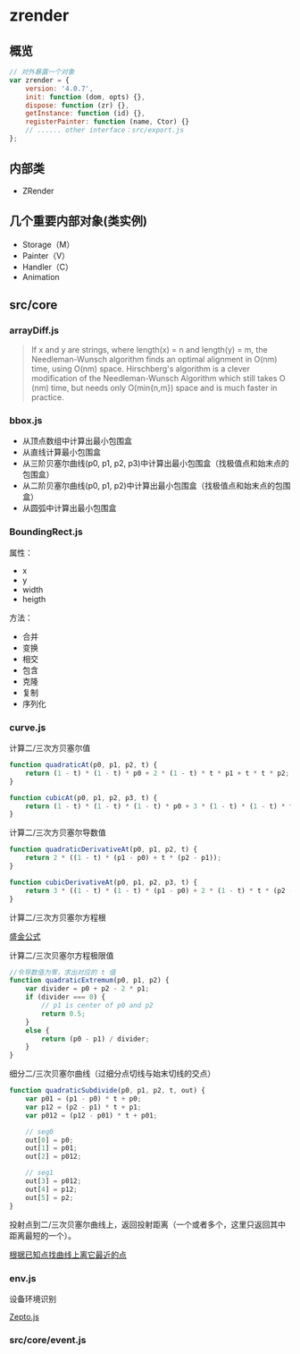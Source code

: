 # zrender

## 概览

```js
// 对外暴露一个对象
var zrender = {
    version: '4.0.7',
    init: function (dom, opts) {},
    dispose: function (zr) {},
    getInstance: function (id) {},
    registerPainter: function (name, Ctor) {}
    // ...... other interface：src/export.js
};
```

## 内部类

* ZRender

## 几个重要内部对象(类实例)

* Storage（M）
* Painter（V）
* Handler（C）
* Animation

## src/core

### arrayDiff.js

> If x and y are strings, where length(x) = n and length(y) = m, the Needleman-Wunsch algorithm finds an optimal alignment in O(nm) time, using O(nm) space. Hirschberg's algorithm is a clever modification of the Needleman-Wunsch Algorithm which still takes O (nm) time, but needs only O(min{n,m}) space and is much faster in practice.

### bbox.js

* 从顶点数组中计算出最小包围盒
* 从直线计算最小包围盒
* 从三阶贝塞尔曲线(p0, p1, p2, p3)中计算出最小包围盒（找极值点和始末点的包围盒）
* 从二阶贝塞尔曲线(p0, p1, p2)中计算出最小包围盒（找极值点和始末点的包围盒）
* 从圆弧中计算出最小包围盒

### BoundingRect.js

属性：

* x
* y
* width
* heigth

方法：

* 合并
* 变换
* 相交
* 包含
* 克隆
* 复制
* 序列化

### curve.js

计算二/三次方贝塞尔值

```js
function quadraticAt(p0, p1, p2, t) {
    return (1 - t) * (1 - t) * p0 + 2 * (1 - t) * t * p1 + t * t * p2;
}

function cubicAt(p0, p1, p2, p3, t) {
    return (1 - t) * (1 - t) * (1 - t) * p0 + 3 * (1 - t) * (1 - t) * t * p1 + 3 * (1 - t) * t * t * p2 + t * t * t * p3;
}
```

计算二/三次方贝塞尔导数值

```js
function quadraticDerivativeAt(p0, p1, p2, t) {
    return 2 * ((1 - t) * (p1 - p0) + t * (p2 - p1));
}

function cubicDerivativeAt(p0, p1, p2, p3, t) {
    return 3 * ((1 - t) * (1 - t) * (p1 - p0) + 2 * (1 - t) * t * (p2 - p1) + t * t * (p3 - p2));
}
```

计算二/三次方贝塞尔方程根

[盛金公式](https://blog.csdn.net/liutaojia/article/details/83005533)

计算二/三次贝塞尔方程极限值

```js
//令导数值为零，求出对应的 t 值
function quadraticExtremum(p0, p1, p2) {
    var divider = p0 + p2 - 2 * p1;
    if (divider === 0) {
        // p1 is center of p0 and p2
        return 0.5;
    }
    else {
        return (p0 - p1) / divider;
    }
}
```

细分二/三次贝塞尔曲线（过细分点切线与始末切线的交点）

```js
function quadraticSubdivide(p0, p1, p2, t, out) {
    var p01 = (p1 - p0) * t + p0;
    var p12 = (p2 - p1) * t + p1;
    var p012 = (p12 - p01) * t + p01;

    // seg0
    out[0] = p0;
    out[1] = p01;
    out[2] = p012;

    // seg1
    out[3] = p012;
    out[4] = p12;
    out[5] = p2;
}
```

投射点到二/三次贝塞尔曲线上，返回投射距离（一个或者多个，这里只返回其中距离最短的一个）。

[根据已知点找曲线上离它最近的点](https://pomax.github.io/bezierinfo/#projections)

### env.js

设备环境识别

[Zepto.js](https://github.com/madrobby/zepto/blob/master/src/detect.js)

### src/core/event.js

